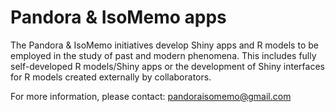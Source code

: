# Pandora & IsoMemo apps

The Pandora & IsoMemo initiatives develop Shiny apps and R models to be employed in the study of past and modern phenomena.  This includes fully self-developed R models/Shiny apps or the development of Shiny interfaces for R models created externally by collaborators.

For more information, please contact: pandoraisomemo@gmail.com
